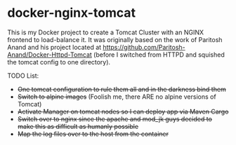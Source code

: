 # docker-nginx-tomcat

This is my Docker project to create a Tomcat Cluster with an NGINX frontend to load-balance it. It was originally based on the work of Paritosh Anand and his project located at https://github.com/Paritosh-Anand/Docker-Httpd-Tomcat (before I switched from HTTPD and squished the tomcat config to one directory).

TODO List:
- ~~One tomcat configuration to rule them all and in the darkness bind them~~
- ~~Switch to alpine images~~ (Foolish me, there ARE no alpine versions of Tomcat)
- ~~Activate Manager on tomcat nodes so I can deploy app via Maven Cargo~~
- ~~Switch over to nginx since the apache and mod_jk guys decided to make this as difficult as humanly possible~~
- ~~Map the log files over to the host from the container~~
